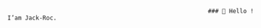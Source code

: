                                                              ### 👋 Hello ! I’am Jack-Roc.

<!--
**Jack-Roc/Jack-Roc** is a ✨ _special_ ✨ repository because its `README.md` (this file) appears on your GitHub profile.

Here are some ideas to get you started:

- 🔭 I’m currently working in China.
- 🌱 I’m currently learning Go Algorithms and ...
- 💬 Ask me about  Computers and Python.
- 📫 How to reach me: jack_roc@126.com
- 😄 Pronouns: ...
- ⚡ Fun fact: ...
-->
